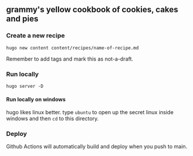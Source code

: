 ## grammy's yellow cookbook of cookies, cakes and pies

### Create a new recipe
`hugo new content content/recipes/name-of-recipe.md`

Remember to add tags and mark this as not-a-draft.

### Run locally
`hugo server -D`

#### Run locally on windows
hugo likes linux better. type `ubuntu` to open up the secret linux inside windows and then `cd` to this directory.

### Deploy
Github Actions will automatically build and deploy when you push to main.